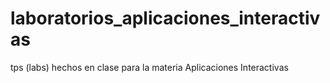 # laboratorios_aplicaciones_interactivas
tps (labs) hechos en clase para la materia Aplicaciones Interactivas
